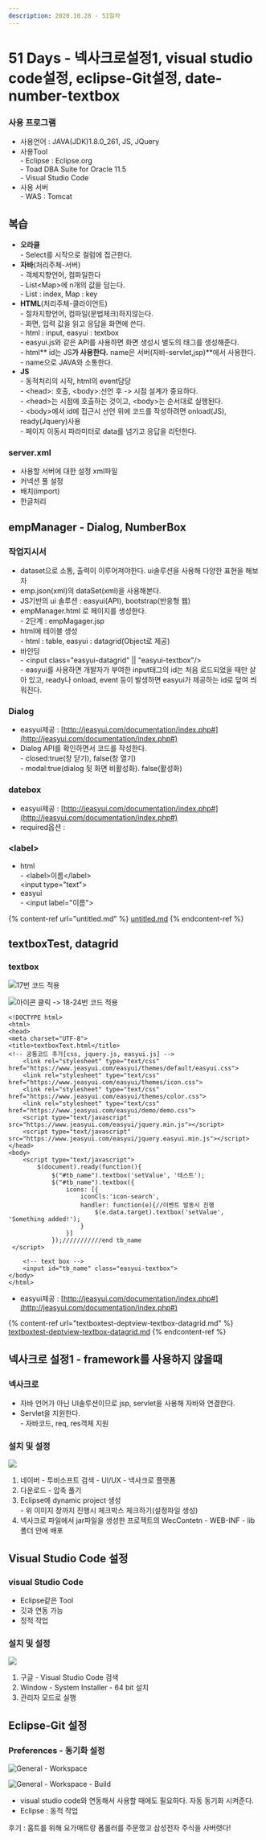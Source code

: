 ```yaml
---
description: 2020.10.28 - 51일차
---
```


# 51 Days - 넥사크로설정1, visual studio code설정, eclipse-Git설정, date-number-textbox

### 사용 프로그램

* 사용언어 : JAVA(JDK)1.8.0\_261, JS, JQuery
* 사용Tool \
  \- Eclipse : Eclipse.org\
  \- Toad DBA Suite for Oracle 11.5\
  \- Visual Studio Code
* 사용 서버\
  \- WAS : Tomcat

## 복습

* **오라클**\
  \- Select를 시작으로 컬럼에 접근한다.
* **자바**(처리주체-서버)\
  \- 객체지향언어, 컴파일한다\
  \- List\<Map>에 n개의 값을 담는다.\
  \- List : index, Map : key
* **HTML**(처리주체-클라이언트)\
  \- 절차지향언어, 컴파일(문법체크)하지않는다.\
  \- 화면, 입력 값을 읽고 응답을 화면에 쓴다.\
  \- html : input, easyui : textbox\
  \- easyui.js와 같은 API를 사용하면 화면 생성시 별도의 태그를 생성해준다.\
  \- html** id는 JS**가 사용한다.** name은 서버(자바-servlet,jsp)**에서 사용한다.\
  \- name으로 JAVA와 소통한다.
* **JS**\
  \- 동적처리의 시작, html의 event담당\
  \- \<head>: 호출, \<body>:선언 후 -> 시점 설계가 중요하다.\
  \- \<head>는 시점에 호출하는 것이고, \<body>는 순서대로 실행된다.\
  \- \<body>에서 id에 접근시 선언 위에 코드를 작성하려면 onload(JS), ready(Jquery)사용\
  \- 페이지 이동시 파라미터로 data를 넘기고 응답을 리턴한다.

### server.xml

* 사용할 서버에 대한 설정 xml파일
* 커넥션 풀 설정
* 배치(import)
* 한글처리

## empManager - Dialog, NumberBox

### 작업지시서

* dataset으로 소통, 출력이 이루어져야한다. ui솔루션을 사용해 다양한 표현을 해보자
* emp.json(xml)의 dataSet(xml)을 사용해본다.
* JS기반의 ui 솔루션 : easyui(API), bootstrap(반응형 웹)
* empManager.html 로 페이지를 생성한다.\
  \- 2단계 : empMagager.jsp
* html에 테이블 생성\
  \- html : table, easyui : datagrid(Object로 제공)
* 바인딩\
  \- \<input class="easyui-datagrid" || "easyui-textbox"/>\
  \- easyui를 사용하면 개발자가 부여한 input태그의 id는 처음 로드되었을 때만 살아 있고, ready나 onload, event 등이 발생하면 easyui가 제공하는 id로 덮여 씌워진다.

### Dialog

* easyui제공 : [http://jeasyui.com/documentation/index.php#](http://jeasyui.com/documentation/index.php#)
* Dialog API를 확인하면서 코드를 작성한다.\
  \- closed:true(창 닫기), false(창 열기)\
  \- modal:true(dialog 뒷 화면 비활성화). false(활성화)

### datebox

* easyui제공 : [http://jeasyui.com/documentation/index.php#](http://jeasyui.com/documentation/index.php#)
* required옵션 : 

### \<label>

* html\
  \- \<label>이름\</label>\
    \<input type="text">
* easyui\
  \- \<input label="이름">

{% content-ref url="untitled.md" %}
[untitled.md](untitled.md)
{% endcontent-ref %}

## textboxTest, datagrid

### textbox

![17번 코드 적용](<../../../.gitbook/assets/4 (27).png>)

![아이콘 클릭 -> 18-24번 코드 적용](<../../../.gitbook/assets/5 (19).png>)

```markup
<!DOCTYPE html>
<html>
<head>
<meta charset="UTF-8">
<title>textboxText.html</title>
<!-- 공통코드 추가[css, jquery.js, easyui.js] -->
	<link rel="stylesheet" type="text/css" href="https://www.jeasyui.com/easyui/themes/default/easyui.css">
    <link rel="stylesheet" type="text/css" href="https://www.jeasyui.com/easyui/themes/icon.css">
    <link rel="stylesheet" type="text/css" href="https://www.jeasyui.com/easyui/themes/color.css">
    <link rel="stylesheet" type="text/css" href="https://www.jeasyui.com/easyui/demo/demo.css">
    <script type="text/javascript" src="https://www.jeasyui.com/easyui/jquery.min.js"></script>
    <script type="text/javascript" src="https://www.jeasyui.com/easyui/jquery.easyui.min.js"></script>
</head>
<body>
	<script type="text/javascript">
   		$(document).ready(function(){
	   		$("#tb_name").textbox('setValue', '테스트');
	   		$("#tb_name").textbox({	   			
	   			icons: [{
	   				iconCls:'icon-search',
	   				handler: function(e){//이벤트 발동시 진행
	   					$(e.data.target).textbox('setValue', 'Something added!');
	   				}
	   			}]
	   		});///////////end tb_name
 </script>
    
    <!-- text box -->
    <input id="tb_name" class="easyui-textbox">
</body>
</html>
```

* easyui제공 : [http://jeasyui.com/documentation/index.php#](http://jeasyui.com/documentation/index.php#)

{% content-ref url="textboxtest-deptview-textbox-datagrid.md" %}
[textboxtest-deptview-textbox-datagrid.md](textboxtest-deptview-textbox-datagrid.md)
{% endcontent-ref %}

## 넥사크로 설정1 - framework를 사용하지 않을때

### 넥사크로

* 자바 언어가 아닌 UI솔루션이므로 jsp, servlet을 사용해 자바와 연결한다.
* Servlet을 지원한다.\
  \- 자바코드, req, res객체 지원

### 설치 및 설정

![](<../../../.gitbook/assets/1 (50).png>)

1. 네이버 - 투비소프트 검색 - UI/UX - 넥사크로 플랫폼
2. 다운로드 - 압축 풀기
3. Eclipse에 dynamic project 생성\
   \- 위 이미지 창까지 진행시 체크박스 체크하기(설정파일 생성)
4. 넥사크로 파일에서 jar파일을 생성한 프로젝트의 WecContetn - WEB-INF - lib 폴더 안에 배포

## Visual Studio Code 설정

### visual Studio Code

* Eclipse같은 Tool
* 깃과 연동 가능
* 정적 작업 

### 설치 및 설정

![](<../../../.gitbook/assets/4 (25).png>)

1. 구글 - Visual Studio Code 검색
2. Window - System Installer - 64 bit 설치
3. 관리자 모드로 실행 

## Eclipse-Git 설정

### Preferences - 동기화 설정

![General - Workspace](<../../../.gitbook/assets/2 (38).png>)

![General - Workspace - Build](<../../../.gitbook/assets/3 (31).png>)

* visual studio code와 연동해서 사용할 때에도 필요하다. 자동 동기화 시켜준다.
* Eclipse : 동적 작업 

후기 : 홈트를 위해 요가매트랑 폼롤러를 주문했고 삼성전자 주식을 사버렷다!
